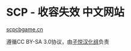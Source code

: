 # SCP - 收容失效 中文网站

[scpcbgame.cn](https://www.scpcbgame.cn/)

遵循CC BY-SA 3.0协议，由[子悦汉化组](https://ziyuesinicization.site/)负责